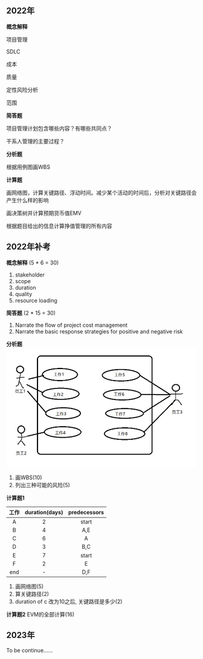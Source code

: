 ## 2022年

**概念解释**

项目管理

SDLC

成本

质量

定性风险分析

范围



**简答题**

项目管理计划包含哪些内容？有哪些共同点？

干系人管理的主要过程？



**分析题**

根据用例图画WBS



**计算题**

画网络图，计算关键路径、浮动时间。减少某个活动的时间后，分析对关键路径会产生什么样的影响

画决策树并计算预期货币值EMV

根据题目给出的信息计算挣值管理的所有内容



## 2022年补考

**概念解释** (5 * 6 = 30)

1. stakeholder
2. scope
3. duration
4. quality
5. resource loading

**简答题** (2 * 15 = 30)

1. Narrate the flow of project cost management
2. Narrate the basic response strategies for positive and negative risk



**分析题**
<img src="项目管理.assets/2023补考图1.png" style="zoom:67%;" />

1. 画WBS(10)
2. 列出三种可能的风险(5)



**计算题1**

| 工作 | duration(days) | predecessors |
| :--: | :------------: | :----------: |
|  A   |       2        |    start     |
|  B   |       4        |     A,E      |
|  C   |       6        |      A       |
|  D   |       3        |     B,C      |
|  E   |       7        |    start     |
|  F   |       2        |      E       |
| end  |       -        |     D,F      |

1. 画网络图(5)
2. 算关键路径(2)
3. duration of c 改为10之后, 关键路径是多少(2)



**计算题2**
EVM的全部计算(16)



## 2023年

To be continue......

